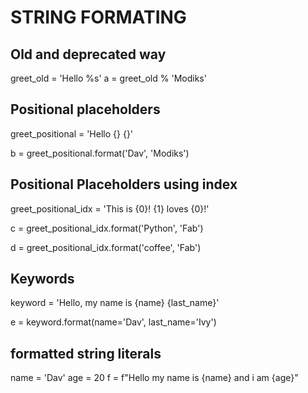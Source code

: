 # STRING FORMATING

## Old and deprecated way

greet_old = 'Hello %s'
a = greet_old % 'Modiks'

## Positional placeholders

greet_positional = 'Hello {} {}'

b = greet_positional.format('Dav', 'Modiks')

## Positional Placeholders using index

greet_positional_idx = 'This is {0}! {1} loves {0}!'

c = greet_positional_idx.format('Python', 'Fab')

d = greet_positional_idx.format('coffee', 'Fab')

## Keywords

keyword = 'Hello, my name is {name} {last_name}'

e = keyword.format(name='Dav', last_name='Ivy')

## formatted string literals

name = 'Dav'
age = 20
f = f"Hello my name is {name} and i am {age}"
